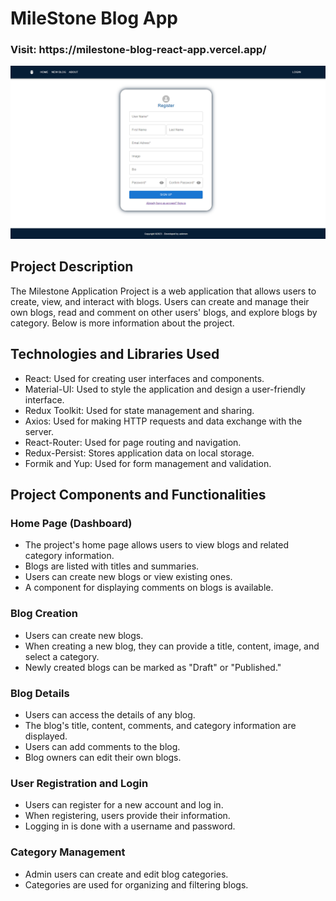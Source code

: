 # MileStone Blog App
<h3>Visit: https://milestone-blog-react-app.vercel.app/ </h3>

<img alt="alt_text" src="./blog.png"/>

## Project Description

The Milestone Application Project is a web application that allows users to create, view, and interact with blogs. Users can create and manage their own blogs, read and comment on other users' blogs, and explore blogs by category. Below is more information about the project.

## Technologies and Libraries Used
- React: Used for creating user interfaces and components.
- Material-UI: Used to style the application and design a user-friendly interface.
- Redux Toolkit: Used for state management and sharing.
- Axios: Used for making HTTP requests and data exchange with the server.
- React-Router: Used for page routing and navigation.
- Redux-Persist: Stores application data on local storage.
- Formik and Yup: Used for form management and validation.
  
## Project Components and Functionalities

### Home Page (Dashboard)
- The project's home page allows users to view blogs and related category information.
- Blogs are listed with titles and summaries.
- Users can create new blogs or view existing ones.
- A component for displaying comments on blogs is available.

### Blog Creation
- Users can create new blogs.
- When creating a new blog, they can provide a title, content, image, and select a category.
- Newly created blogs can be marked as "Draft" or "Published."

### Blog Details
- Users can access the details of any blog.
- The blog's title, content, comments, and category information are displayed.
- Users can add comments to the blog.
- Blog owners can edit their own blogs.

### User Registration and Login
- Users can register for a new account and log in.
- When registering, users provide their information.
- Logging in is done with a username and password.

### Category Management
- Admin users can create and edit blog categories.
- Categories are used for organizing and filtering blogs.



